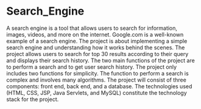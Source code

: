 # Search_Engine
A search engine is a tool that allows users to search for information, images, videos, and more on the internet.
Google.com is a well-known example of a search engine.
The project is about implementing a simple search engine and understanding how it works behind the scenes.
The project allows users to search for top 30 results according to their query and displays their search history.
The two main functions of the project are to perform a search and to get user search history.
The project only includes two functions for simplicity.
The function to perform a search is complex and involves many algorithms.
The project will consist of three components: front end, back end, and a database.
The technologies used (HTML, CSS, JSP, Java Servlets, and MySQL) constitute the technology stack for the project.
